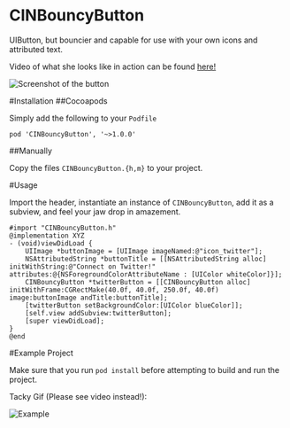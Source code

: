 CINBouncyButton
===============

UIButton, but bouncier and capable for use with your own icons and attributed text.

Video of what she looks like in action can be found [here!](https://github.com/MaxKramer/CINBouncyButton/blob/master/BouncyButton.mp4?raw=true)

![Screenshot of the button](http://cl.ly/image/3R2h3z2P1A0g/Screen%20Shot%202014-05-16%20at%2023.23.58.png)

#Installation
##Cocoapods

Simply add the following to your `Podfile`

    pod 'CINBouncyButton', '~>1.0.0'

##Manually

Copy the files `CINBouncyButton.{h,m}` to your project.

#Usage

Import the header, instantiate an instance of `CINBouncyButton`, add it as a subview, and feel your jaw drop in amazement.

```objc
#import "CINBouncyButton.h"
@implementation XYZ
- (void)viewDidLoad {
    UIImage *buttonImage = [UIImage imageNamed:@"icon_twitter"];
    NSAttributedString *buttonTitle = [[NSAttributedString alloc] initWithString:@"Connect on Twitter!" attributes:@{NSForegroundColorAttributeName : [UIColor whiteColor]}];
    CINBouncyButton *twitterButton = [[CINBouncyButton alloc] initWithFrame:CGRectMake(40.0f, 40.0f, 250.0f, 40.0f) image:buttonImage andTitle:buttonTitle];
    [twitterButton setBackgroundColor:[UIColor blueColor]];
    [self.view addSubview:twitterButton];
    [super viewDidLoad];
}
@end
``` 

#Example Project

Make sure that you run `pod install` before attempting to build and run the project. 

Tacky Gif (Please see video instead!):

![Example](http://i.imgflip.com/8ss3c.gif)
